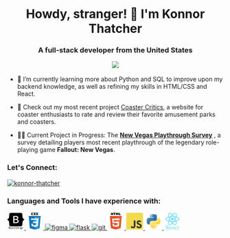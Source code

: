 <h1 align="center">Howdy, stranger! 🤠  I'm Konnor Thatcher</h1>
<h3 align="center">A full-stack developer from the United States</h3>

<p align="center"><img width="60%" src="https://static.wikia.nocookie.net/fallout/images/3/34/FNV_UnificationMonument.jpg" /></p>

- 🌱 I’m currently learning more about Python and SQL to improve upon my backend knowledge, as well as refining my skills in HTML/CSS and React.

- 🎢 Check out my most recent project <a href="https://github.com/KonnorThatcher/Coaster-Critics" target="blank">Coaster Critics</a>, a website for coaster enthusiasts to rate and review their favorite amusement parks and coasters.

- 👨‍💻 Current Project in Progress: The <ins>**New Vegas Playthrough Survey**</ins> , a survey detailing players most recent playthrough of the legendary role-playing game **Fallout: New Vegas**.

<h3 align="left">Let's Connect:</h3>
<p align="left">
<a href="https://linkedin.com/in/konnor-thatcher" target="blank"><img align="center" src="https://raw.githubusercontent.com/rahuldkjain/github-profile-readme-generator/master/src/images/icons/Social/linked-in-alt.svg" alt="konnor-thatcher" height="30" width="40" /></a>
</p>

<h3 align="left">Languages and Tools I have experience with:</h3>
<p align="left"> <a href="https://getbootstrap.com" target="_blank" rel="noreferrer"> <img src="https://raw.githubusercontent.com/devicons/devicon/master/icons/bootstrap/bootstrap-plain-wordmark.svg" alt="bootstrap" width="40" height="40"/> </a> <a href="https://www.w3schools.com/css/" target="_blank" rel="noreferrer"> <img src="https://raw.githubusercontent.com/devicons/devicon/master/icons/css3/css3-original-wordmark.svg" alt="css3" width="40" height="40"/> </a> <a href="https://www.figma.com/" target="_blank" rel="noreferrer"> <img src="https://www.vectorlogo.zone/logos/figma/figma-icon.svg" alt="figma" width="40" height="40"/> </a> <a href="https://flask.palletsprojects.com/" target="_blank" rel="noreferrer"> <img src="https://www.vectorlogo.zone/logos/pocoo_flask/pocoo_flask-icon.svg" alt="flask" width="40" height="40"/> </a> <a href="https://git-scm.com/" target="_blank" rel="noreferrer"> <img src="https://www.vectorlogo.zone/logos/git-scm/git-scm-icon.svg" alt="git" width="40" height="40"/> </a> <a href="https://www.w3.org/html/" target="_blank" rel="noreferrer"> <img src="https://raw.githubusercontent.com/devicons/devicon/master/icons/html5/html5-original-wordmark.svg" alt="html5" width="40" height="40"/> </a> <a href="https://developer.mozilla.org/en-US/docs/Web/JavaScript" target="_blank" rel="noreferrer"> <img src="https://raw.githubusercontent.com/devicons/devicon/master/icons/javascript/javascript-original.svg" alt="javascript" width="40" height="40"/> </a> <a href="https://www.python.org" target="_blank" rel="noreferrer"> <img src="https://raw.githubusercontent.com/devicons/devicon/master/icons/python/python-original.svg" alt="python" width="40" height="40"/> </a> <a href="https://reactjs.org/" target="_blank" rel="noreferrer"> <img src="https://raw.githubusercontent.com/devicons/devicon/master/icons/react/react-original-wordmark.svg" alt="react" width="40" height="40"/> </a> </p>
